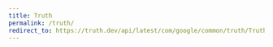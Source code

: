 ```yaml
---
title: Truth
permalink: /truth/
redirect_to: https://truth.dev/api/latest/com/google/common/truth/Truth.html
---
```

